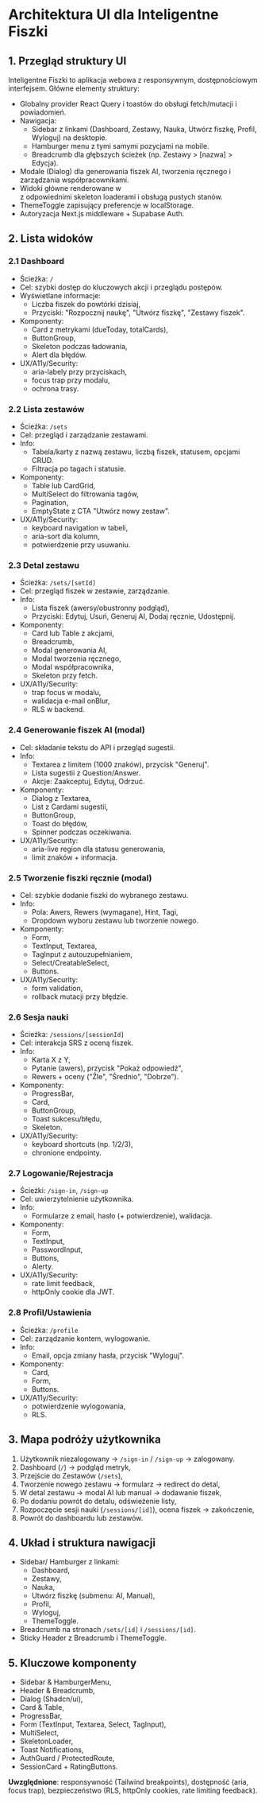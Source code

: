 # Architektura UI dla Inteligentne Fiszki

## 1. Przegląd struktury UI

Inteligentne Fiszki to aplikacja webowa z responsywnym, dostępnościowym interfejsem. Główne elementy struktury:

- Globalny provider React Query i toastów do obsługi fetch/mutacji i powiadomień.
- Nawigacja:
  - Sidebar z linkami (Dashboard, Zestawy, Nauka, Utwórz fiszkę, Profil, Wyloguj) na desktopie.
  - Hamburger menu z tymi samymi pozycjami na mobile.
  - Breadcrumb dla głębszych ścieżek (np. Zestawy > [nazwa] > Edycja).
- Modale (Dialog) dla generowania fiszek AI, tworzenia ręcznego i zarządzania współpracownikami.
- Widoki główne renderowane w <main> z odpowiednimi skeleton loaderami i obsługą pustych stanów.
- ThemeToggle zapisujący preferencje w localStorage.
- Autoryzacja Next.js middleware + Supabase Auth.

## 2. Lista widoków

### 2.1 Dashboard

- Ścieżka: `/`
- Cel: szybki dostęp do kluczowych akcji i przeglądu postępów.
- Wyświetlane informacje:
  - Liczba fiszek do powtórki dzisiaj,
  - Przyciski: "Rozpocznij naukę", "Utwórz fiszkę", "Zestawy fiszek".
- Komponenty:
  - Card z metrykami (dueToday, totalCards),
  - ButtonGroup,
  - Skeleton podczas ładowania,
  - Alert dla błędów.
- UX/A11y/Security:
  - aria-labely przy przyciskach,
  - focus trap przy modalu,
  - ochrona trasy.

### 2.2 Lista zestawów

- Ścieżka: `/sets`
- Cel: przegląd i zarządzanie zestawami.
- Info:
  - Tabela/karty z nazwą zestawu, liczbą fiszek, statusem, opcjami CRUD.
  - Filtracja po tagach i statusie.
- Komponenty:
  - Table lub CardGrid,
  - MultiSelect do filtrowania tagów,
  - Pagination,
  - EmptyState z CTA "Utwórz nowy zestaw".
- UX/A11y/Security:
  - keyboard navigation w tabeli,
  - aria-sort dla kolumn,
  - potwierdzenie przy usuwaniu.

### 2.3 Detal zestawu

- Ścieżka: `/sets/[setId]`
- Cel: przegląd fiszek w zestawie, zarządzanie.
- Info:
  - Lista fiszek (awersy/obustronny podgląd),
  - Przyciski: Edytuj, Usuń, Generuj AI, Dodaj ręcznie, Udostępnij.
- Komponenty:
  - Card lub Table z akcjami,
  - Breadcrumb,
  - Modal generowania AI,
  - Modal tworzenia ręcznego,
  - Modal współpracownika,
  - Skeleton przy fetch.
- UX/A11y/Security:
  - trap focus w modalu,
  - walidacja e-mail onBlur,
  - RLS w backend.

### 2.4 Generowanie fiszek AI (modal)

- Cel: składanie tekstu do API i przegląd sugestii.
- Info:
  - Textarea z limitem (1000 znaków), przycisk "Generuj".
  - Lista sugestii z Question/Answer.
  - Akcje: Zaakceptuj, Edytuj, Odrzuć.
- Komponenty:
  - Dialog z Textarea,
  - List z Cardami sugestii,
  - ButtonGroup,
  - Toast do błędów,
  - Spinner podczas oczekiwania.
- UX/A11y/Security:
  - aria-live region dla statusu generowania,
  - limit znaków + informacja.

### 2.5 Tworzenie fiszki ręcznie (modal)

- Cel: szybkie dodanie fiszki do wybranego zestawu.
- Info:
  - Pola: Awers, Rewers (wymagane), Hint, Tagi,
  - Dropdown wyboru zestawu lub tworzenie nowego.
- Komponenty:
  - Form,
  - TextInput, Textarea,
  - TagInput z autouzupełnianiem,
  - Select/CreatableSelect,
  - Buttons.
- UX/A11y/Security:
  - form validation,
  - rollback mutacji przy błędzie.

### 2.6 Sesja nauki

- Ścieżka: `/sessions/[sessionId]`
- Cel: interakcja SRS z oceną fiszek.
- Info:
  - Karta X z Y,
  - Pytanie (awers), przycisk "Pokaż odpowiedź",
  - Rewers + oceny ("Źle", "Średnio", "Dobrze").
- Komponenty:
  - ProgressBar,
  - Card,
  - ButtonGroup,
  - Toast sukcesu/błędu,
  - Skeleton.
- UX/A11y/Security:
  - keyboard shortcuts (np. 1/2/3),
  - chronione endpointy.

### 2.7 Logowanie/Rejestracja

- Ścieżki: `/sign-in`, `/sign-up`
- Cel: uwierzytelnienie użytkownika.
- Info:
  - Formularze z email, hasło (+ potwierdzenie), walidacja.
- Komponenty:
  - Form,
  - TextInput,
  - PasswordInput,
  - Buttons,
  - Alerty.
- UX/A11y/Security:
  - rate limit feedback,
  - httpOnly cookie dla JWT.

### 2.8 Profil/Ustawienia

- Ścieżka: `/profile`
- Cel: zarządzanie kontem, wylogowanie.
- Info:
  - Email, opcja zmiany hasła, przycisk "Wyloguj".
- Komponenty:
  - Card,
  - Form,
  - Buttons.
- UX/A11y/Security:
  - potwierdzenie wylogowania,
  - RLS.

## 3. Mapa podróży użytkownika

1. Użytkownik niezalogowany → `/sign-in` / `/sign-up` → zalogowany.
2. Dashboard (`/`) → podgląd metryk,
3. Przejście do Zestawów (`/sets`),
4. Tworzenie nowego zestawu → formularz → redirect do detal,
5. W detal zestawu → modal AI lub manual → dodawanie fiszek,
6. Po dodaniu powrót do detalu, odświeżenie listy,
7. Rozpoczęcie sesji nauki (`/sessions/[id]`), ocena fiszek → zakończenie,
8. Powrót do dashboardu lub zestawów.

## 4. Układ i struktura nawigacji

- Sidebar/ Hamburger z linkami:
  - Dashboard,
  - Zestawy,
  - Nauka,
  - Utwórz fiszkę (submenu: AI, Manual),
  - Profil,
  - Wyloguj,
  - ThemeToggle.
- Breadcrumb na stronach `/sets/[id]` i `/sessions/[id]`.
- Sticky Header z Breadcrumb i ThemeToggle.

## 5. Kluczowe komponenty

- Sidebar & HamburgerMenu,
- Header & Breadcrumb,
- Dialog (Shadcn/ui),
- Card & Table,
- ProgressBar,
- Form (TextInput, Textarea, Select, TagInput),
- MultiSelect,
- SkeletonLoader,
- Toast Notifications,
- AuthGuard / ProtectedRoute,
- SessionCard + RatingButtons.

**Uwzględnione**: responsywność (Tailwind breakpoints), dostępność (aria, focus trap), bezpieczeństwo (RLS, httpOnly cookies, rate limiting feedback).
